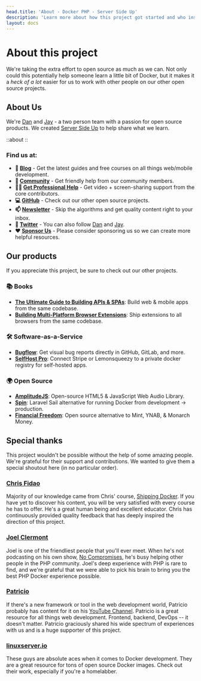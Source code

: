```yaml
---
head.title: 'About - Docker PHP - Server Side Up'
description: 'Learn more about how this project got started and who inspired it.'
layout: docs
---
```


# About this project
We're taking the extra effort to open source as much as we can. Not only could this potentially help someone learn a little bit of Docker, but it makes it a *heck of a lot* easier for us to work with other people on our other open source projects.

## About Us
We're [Dan](https://twitter.com/danpastori) and [Jay](https://twitter.com/jaydrogers) - a two person team with a passion for open source products. We created [Server Side Up](https://serversideup.net) to help share what we learn.

::about
::

### Find us at:

* **📖 [Blog](https://serversideup.net)** - Get the latest guides and free courses on all things web/mobile development.
* **🙋 [Community](https://community.serversideup.net)** - Get friendly help from our community members.
* **🤵‍♂️ [Get Professional Help](https://serversideup.net/professional-support)** - Get video + screen-sharing support from the core contributors.
* **💻 [GitHub](https://github.com/serversideup)** - Check out our other open source projects.
* **📫 [Newsletter](https://serversideup.net/subscribe)** - Skip the algorithms and get quality content right to your inbox.
* **🐥 [Twitter](https://twitter.com/serversideup)** - You can also follow [Dan](https://twitter.com/danpastori) and [Jay](https://twitter.com/jaydrogers).
* **❤️ [Sponsor Us](https://github.com/sponsors/serversideup)** - Please consider sponsoring us so we can create more helpful resources.

## Our products
If you appreciate this project, be sure to check out our other projects.

### 📚 Books
- **[The Ultimate Guide to Building APIs & SPAs](https://serversideup.net/ultimate-guide-to-building-apis-and-spas-with-laravel-and-nuxt3/)**: Build web & mobile apps from the same codebase.
- **[Building Multi-Platform Browser Extensions](https://serversideup.net/building-multi-platform-browser-extensions/)**: Ship extensions to all browsers from the same codebase.

### 🛠️ Software-as-a-Service
- **[Bugflow](https://bugflow.io/)**: Get visual bug reports directly in GitHub, GitLab, and more.
- **[SelfHost Pro](https://selfhostpro.com/)**: Connect Stripe or Lemonsqueezy to a private docker registry for self-hosted apps.

### 🌍 Open Source
- **[AmplitudeJS](https://521dimensions.com/open-source/amplitudejs)**: Open-source HTML5 & JavaScript Web Audio Library.
- **[Spin](https://serversideup.net/open-source/spin/)**: Laravel Sail alternative for running Docker from development → production.
- **[Financial Freedom](https://github.com/serversideup/financial-freedom)**: Open source alternative to Mint, YNAB, & Monarch Money.

## Special thanks
This project wouldn't be possible without the help of some amazing people. We're grateful for their support and contributions. We wanted to give them a special shoutout here (in no particular order).

### [Chris Fidao](https://github.com/fideloper)
Majority of our knowledge came from Chris' course, [Shipping Docker](https://serversforhackers.com/shipping-docker). If you have yet to discover his content, you will be very satisfied with every course he has to offer. He's a great human being and excellent educator. Chris has continuously provided quality feedback that has deeply inspired the direction of this project.

### [Joel Clermont](https://github.com/joelclermont/)
Joel is one of the friendliest people that you'll ever meet. When he's not podcasting on his own show, [No Compromises](https://show.nocompromises.io/), he's busy helping other people in the PHP community. Joel's deep experience with PHP is rare to find, and we're grateful that we were able to pick his brain to bring you the best PHP Docker experience possible.

### [Patricio](https://github.com/ijpatricio)
If there's a new framework or tool in the web development world, Patricio probably has content for it on his [YouTube Channel](https://www.youtube.com/@PatricioOnCode). Patricio is a great resource for all things web development. Frontend, backend, DevOps -- it doesn't matter. Patricio graciously shared his wide spectrum of experiences with us and is a huge supporter of this project.

### [linuxserver.io](https://www.linuxserver.io/)
These guys are absolute aces when it comes to Docker development. They are a great resource for tons of open source Docker images. Check out their work, especially if you're a homelabber.
